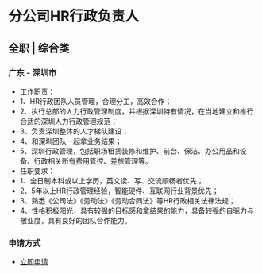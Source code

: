 
# 分公司HR行政负责人
## 全职  |  综合类
### 广东 - 深圳市

- 工作职责：
- 1、HR行政团队人员管理，合理分工，高效合作；
- 2、执行总部的人力行政管理制度，并根据深圳特有情况，在当地建立和推行合适的深圳人力行政管理规范；
- 3、负责深圳整体的人才梯队建设；
- 4、和深圳团队一起拿业务结果；
- 5、深圳行政管理，包括职场租赁装修和维护、前台、保洁、办公用品和设备、行政相关所有费用管控、差旅管理等。
- 任职要求：
- 1、全日制本科或以上学历，英文读、写、交流顺畅者优先；
- 2、5年以上HR行政管理经验，智能硬件、互联网行业背景优先；
- 3、熟悉《公司法》《劳动法》《劳动合同法》等HR行政相关法律法规；
- 4、性格积极阳光，具有较强的目标感和拿结果的能力，具备较强的自驱力与敬业度，具有良好的团队合作能力。
### 申请方式
- <a href="mailto:hr@tuya.com" title=yourName-分公司HR行政负责人>立即申请</a>